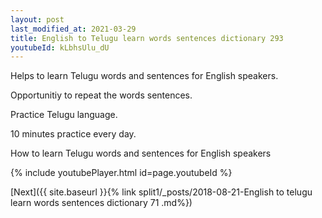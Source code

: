 ```yaml
---
layout: post
last_modified_at: 2021-03-29
title: English to Telugu learn words sentences dictionary 293 
youtubeId: kLbhsUlu_dU
---
```

 
 
Helps to learn Telugu words and sentences for English speakers.

Opportunitiy to repeat the words sentences. 

Practice Telugu language. 
 
10 minutes practice every day. 
 
How to learn Telugu words and sentences for English speakers 
 
{% include youtubePlayer.html id=page.youtubeId %}
 
 
[Next]({{ site.baseurl }}{% link  split1/_posts/2018-08-21-English to telugu learn words sentences dictionary 71 .md%})
 
